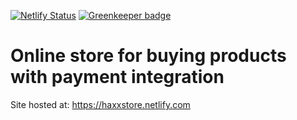 [![Netlify Status](https://api.netlify.com/api/v1/badges/0d8c77e2-24af-413c-82f0-2d7ae513449d/deploy-status)](https://app.netlify.com/sites/haxxstore/deploys) [![Greenkeeper badge](https://badges.greenkeeper.io/Makwe-O/HaxxStore.svg)](https://greenkeeper.io/)
# Online store for buying products with payment integration

Site hosted at: https://haxxstore.netlify.com
